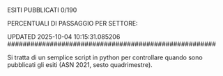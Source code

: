 ESITI PUBBLICATI 0/190 

PERCENTUALI DI PASSAGGIO PER SETTORE:

UPDATED 2025-10-04 10:15:31.085206
###################################################### 

Si tratta di un semplice script in python per controllare quando sono pubblicati gli esiti (ASN 2021, sesto quadrimestre).

